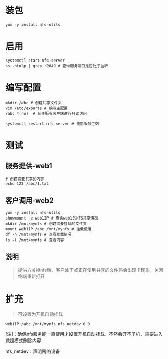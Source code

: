 # 装包

```
yum -y install nfs-utils
```

# 启用

```
systemctl start nfs-server
ss -ntulp | grep :2049 # 查询服务端口是否处于监听
```

# 编写配置

```
mkdir /abc # 创建共享文件夹
vim /etc/exports # 编写主配置
/abc *(ro)  # 允许所有客户端进行只读访问

systemctl restart nfs-server # 重启服务生效
```

# 测试

## 服务提供-web1

```
# 创建需要共享的内容
echo 123 /abc/1.txt
```

## 客户调用-web2

```
yum -y install nfs-utils
showmount -e web1IP # 查询web1的NFS共享情况
mkdir /mnt/mynfs # 创建需要挂载的文件夹
mount web1IP:/abc /mnt/mynfs # 挂载使用
df -h /mnt/mynfs # 查看挂载情况
ls -l /mnt/mynfs # 查看内容
```

## 说明

> 提供方关掉nfs后，客户处于或正在使用共享的文件将会出现卡现象，关闭终端重新打开

# 扩充

> 可设置为开机自动挂载

```
web1IP:/abc /mnt/mynfs nfs_netdev 0 0
```

[注]：确保nfs服务能一直使用才设置开机自动挂载，不然会开不了机，需要进入救援模式删除内容

nfs_netdev：声明网络设备